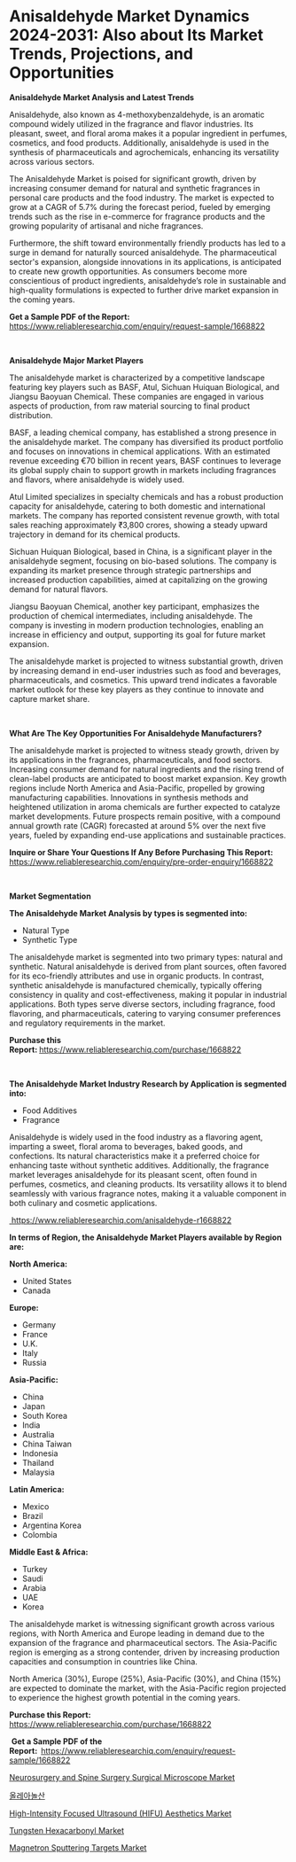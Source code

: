 <p><h1>Anisaldehyde Market Dynamics 2024-2031: Also about Its Market Trends, Projections, and Opportunities</h1></p><p><strong>Anisaldehyde Market Analysis and Latest Trends</strong></p>
<p><p>Anisaldehyde, also known as 4-methoxybenzaldehyde, is an aromatic compound widely utilized in the fragrance and flavor industries. Its pleasant, sweet, and floral aroma makes it a popular ingredient in perfumes, cosmetics, and food products. Additionally, anisaldehyde is used in the synthesis of pharmaceuticals and agrochemicals, enhancing its versatility across various sectors.</p><p>The Anisaldehyde Market is poised for significant growth, driven by increasing consumer demand for natural and synthetic fragrances in personal care products and the food industry. The market is expected to grow at a CAGR of 5.7% during the forecast period, fueled by emerging trends such as the rise in e-commerce for fragrance products and the growing popularity of artisanal and niche fragrances. </p><p>Furthermore, the shift toward environmentally friendly products has led to a surge in demand for naturally sourced anisaldehyde. The pharmaceutical sector's expansion, alongside innovations in its applications, is anticipated to create new growth opportunities. As consumers become more conscientious of product ingredients, anisaldehyde’s role in sustainable and high-quality formulations is expected to further drive market expansion in the coming years.</p></p>
<p><strong>Get a Sample PDF of the Report:&nbsp;</strong> <a href="https://www.reliableresearchiq.com/enquiry/request-sample/1668822?utm_campaign=123&utm_medium=2&utm_source=Github&utm_content=ia&utm_term=10112024&utm_id=anisaldehyde">https://www.reliableresearchiq.com/enquiry/request-sample/1668822</a></p>
<p>&nbsp;</p>
<p><strong>Anisaldehyde Major Market Players</strong></p>
<p><p>The anisaldehyde market is characterized by a competitive landscape featuring key players such as BASF, Atul, Sichuan Huiquan Biological, and Jiangsu Baoyuan Chemical. These companies are engaged in various aspects of production, from raw material sourcing to final product distribution.</p><p>BASF, a leading chemical company, has established a strong presence in the anisaldehyde market. The company has diversified its product portfolio and focuses on innovations in chemical applications. With an estimated revenue exceeding €70 billion in recent years, BASF continues to leverage its global supply chain to support growth in markets including fragrances and flavors, where anisaldehyde is widely used.</p><p>Atul Limited specializes in specialty chemicals and has a robust production capacity for anisaldehyde, catering to both domestic and international markets. The company has reported consistent revenue growth, with total sales reaching approximately ₹3,800 crores, showing a steady upward trajectory in demand for its chemical products.</p><p>Sichuan Huiquan Biological, based in China, is a significant player in the anisaldehyde segment, focusing on bio-based solutions. The company is expanding its market presence through strategic partnerships and increased production capabilities, aimed at capitalizing on the growing demand for natural flavors.</p><p>Jiangsu Baoyuan Chemical, another key participant, emphasizes the production of chemical intermediates, including anisaldehyde. The company is investing in modern production technologies, enabling an increase in efficiency and output, supporting its goal for future market expansion.</p><p>The anisaldehyde market is projected to witness substantial growth, driven by increasing demand in end-user industries such as food and beverages, pharmaceuticals, and cosmetics. This upward trend indicates a favorable market outlook for these key players as they continue to innovate and capture market share.</p></p>
<p>&nbsp;</p>
<p><strong>What Are The Key Opportunities For Anisaldehyde Manufacturers?</strong></p>
<p><p>The anisaldehyde market is projected to witness steady growth, driven by its applications in the fragrances, pharmaceuticals, and food sectors. Increasing consumer demand for natural ingredients and the rising trend of clean-label products are anticipated to boost market expansion. Key growth regions include North America and Asia-Pacific, propelled by growing manufacturing capabilities. Innovations in synthesis methods and heightened utilization in aroma chemicals are further expected to catalyze market developments. Future prospects remain positive, with a compound annual growth rate (CAGR) forecasted at around 5% over the next five years, fueled by expanding end-use applications and sustainable practices.</p></p>
<p><strong>Inquire or Share Your Questions If Any Before Purchasing This Report:</strong> <a href="https://www.reliableresearchiq.com/enquiry/pre-order-enquiry/1668822?utm_campaign=123&utm_medium=2&utm_source=Github&utm_content=ia&utm_term=10112024&utm_id=anisaldehyde">https://www.reliableresearchiq.com/enquiry/pre-order-enquiry/1668822</a></p>
<p>&nbsp;</p>
<p><strong>Market Segmentation</strong></p>
<p><strong>The Anisaldehyde Market Analysis by types is segmented into:</strong></p>
<p><ul><li>Natural Type</li><li>Synthetic Type</li></ul></p>
<p><p>The anisaldehyde market is segmented into two primary types: natural and synthetic. Natural anisaldehyde is derived from plant sources, often favored for its eco-friendly attributes and use in organic products. In contrast, synthetic anisaldehyde is manufactured chemically, typically offering consistency in quality and cost-effectiveness, making it popular in industrial applications. Both types serve diverse sectors, including fragrance, food flavoring, and pharmaceuticals, catering to varying consumer preferences and regulatory requirements in the market.</p></p>
<p><strong>Purchase this Report:&nbsp;</strong><a href="https://www.reliableresearchiq.com/purchase/1668822?utm_campaign=123&utm_medium=2&utm_source=Github&utm_content=ia&utm_term=10112024&utm_id=anisaldehyde">https://www.reliableresearchiq.com/purchase/1668822</a></p>
<p>&nbsp;</p>
<p><strong>The Anisaldehyde Market Industry Research by Application is segmented into:</strong></p>
<p><ul><li>Food Additives</li><li>Fragrance</li></ul></p>
<p><p>Anisaldehyde is widely used in the food industry as a flavoring agent, imparting a sweet, floral aroma to beverages, baked goods, and confections. Its natural characteristics make it a preferred choice for enhancing taste without synthetic additives. Additionally, the fragrance market leverages anisaldehyde for its pleasant scent, often found in perfumes, cosmetics, and cleaning products. Its versatility allows it to blend seamlessly with various fragrance notes, making it a valuable component in both culinary and cosmetic applications.</p></p>
<p><a href="https://www.reliableresearchiq.com/anisaldehyde-r1668822?utm_campaign=123&utm_medium=2&utm_source=Github&utm_content=ia&utm_term=10112024&utm_id=anisaldehyde">&nbsp;https://www.reliableresearchiq.com/anisaldehyde-r1668822</a></p>
<p><strong>In terms of Region, the Anisaldehyde Market Players available by Region are:</strong></p>
<p>
    <p> <strong> North America: </strong>
        <ul>
            <li>United States</li>
            <li>Canada</li>
        </ul>
        </p> 
    <p> <strong> Europe: </strong>
        <ul>
            <li>Germany</li>
            <li>France</li>
            <li>U.K.</li>
            <li>Italy</li>
            <li>Russia</li>
        </ul>
        </p> 
    <p> <strong> Asia-Pacific: </strong>
        <ul>
            <li>China</li>
            <li>Japan</li>
            <li>South Korea</li>
            <li>India</li>
            <li>Australia</li>
            <li>China Taiwan</li>
            <li>Indonesia</li>
            <li>Thailand</li>
            <li>Malaysia</li>
        </ul>
        </p> 
    <p> <strong> Latin America: </strong>
        <ul>
            <li>Mexico</li>
            <li>Brazil</li>
            <li>Argentina Korea</li>
            <li>Colombia</li>
        </ul>
        </p> 
    <p> <strong> Middle East & Africa: </strong>
        <ul>
            <li>Turkey</li>
            <li>Saudi</li>
            <li>Arabia</li>
            <li>UAE</li>
            <li>Korea</li>
        </ul>
    </p>
    </p>
<p><p>The anisaldehyde market is witnessing significant growth across various regions, with North America and Europe leading in demand due to the expansion of the fragrance and pharmaceutical sectors. The Asia-Pacific region is emerging as a strong contender, driven by increasing production capacities and consumption in countries like China. </p><p>North America (30%), Europe (25%), Asia-Pacific (30%), and China (15%) are expected to dominate the market, with the Asia-Pacific region projected to experience the highest growth potential in the coming years.</p></p>
<p><strong>Purchase this Report: </strong><a href="https://www.reliableresearchiq.com/purchase/1668822?utm_campaign=123&utm_medium=2&utm_source=Github&utm_content=ia&utm_term=10112024&utm_id=anisaldehyde">https://www.reliableresearchiq.com/purchase/1668822</a></p>
<p>&nbsp;<strong>Get a Sample PDF of the Report:&nbsp;&nbsp;</strong><a href="https://www.reliableresearchiq.com/enquiry/request-sample/1668822?utm_campaign=123&utm_medium=2&utm_source=Github&utm_content=ia&utm_term=10112024&utm_id=anisaldehyde">https://www.reliableresearchiq.com/enquiry/request-sample/1668822</a></p>
<p><strong></strong></p>
<p><p><a href="https://issuu.com/reportprime-2/docs/neurosurgery-and-spine-surgery-surg_c46a84828327dc?utm_campaign=123&utm_medium=2&utm_source=Github&utm_content=ia&utm_term=10112024&utm_id=anisaldehyde">Neurosurgery and Spine Surgery Surgical Microscope Market</a></p><p><a href="https://github.com/laholand/Market-Research-Report-List-6/blob/main/344895223176.md?utm_campaign=123&utm_medium=2&utm_source=Github&utm_content=ia&utm_term=10112024&utm_id=anisaldehyde">올레아놀산</a></p><p><a href="https://issuu.com/reportprime-2/docs/high-intensity-focused-ultrasound-h_222370d55a5edd?utm_campaign=123&utm_medium=2&utm_source=Github&utm_content=ia&utm_term=10112024&utm_id=anisaldehyde">High-Intensity Focused Ultrasound (HIFU) Aesthetics Market</a></p><p><a href="https://github.com/elseludvikoh/Market-Research-Report-List-1/blob/main/tungsten-hexacarbonyl-market.md?utm_campaign=123&utm_medium=2&utm_source=Github&utm_content=ia&utm_term=10112024&utm_id=anisaldehyde">Tungsten Hexacarbonyl Market</a></p><p><a href="https://github.com/iva0ei4r/Market-Research-Report-List-1/blob/main/magnetron-sputtering-targets-market.md?utm_campaign=123&utm_medium=2&utm_source=Github&utm_content=ia&utm_term=10112024&utm_id=anisaldehyde">Magnetron Sputtering Targets Market</a></p></p>